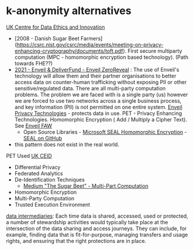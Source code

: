 

# k-anonymity alternatives

[UK Centre for Data Ethics and Innovation](https://cdeiuk.github.io/pets-adoption-guide/repository)
- [2008 - Danish Sugar Beet Farmers] (https://csrc.nist.gov/csrc/media/events/meeting-on-privacy-enhancing-cryptography/documents/toft.pdf).  First secure multiparty computation (MPC - homomorphic encryption based technology).  (Path towards FHE??)
- [2021 - Enveil & DeliverFund - Enveil ZeroReveal](https://www.globenewswire.com/en/news-release/2021/06/15/2247363/0/en/Enveil-and-DeliverFund-Leverage-Privacy-Enhancing-Technologies-to-Combat-Human-Trafficking.html) : The use of Enveil's technology will allow them and their partner organisations to better access data on counter-human trafficking without exposing PII or other sensitive/regulated data.
There are all multi-party computation problems.   The problem we are faced with is a single party (us) however we are forced to use two networks across a single business process, and key information (PII) is not permitted on one entire system. [Enveil Privacy Technologies](https://www.enveil.com/faq) - protects data in use.  PET - Privacy Enhancing Technologies.  Homomorphic Encryption ( Add / Multiply a Cipher Text).   See [Enveil FAW](https://www.enveil.com/faq)
  - Open Source Libraries - [Microsoft SEAL Homomorphic Encryption](https://en.wikipedia.org/wiki/Microsoft_SEAL) - [SEAL on GitHub](https://github.com/Microsoft/SEAL)
- this pattern does not exist in the real world.

PET Used [UK CEID](https://cdeiuk.github.io/pets-adoption-guide/repository)
- Differential Privacy
- Federated Analytics
- De-Identification Techniques
  - [Medium "The Sugar Beet" - Multi-Part Computation](https://medium.com/applied-mpc)
- Homomorphic Encryption
- Multi-Party Computation
- Trusted Execution Environment

[data intermediaries](https://cdei.blog.gov.uk/2021/07/22/exploring-the-role-of-data-intermediaries-in-supporting-responsible-data-sharing/): Each time data is shared, accessed, used or protected, a number of stewardship activities would typically take place at the intersection of the data sharing and access journeys. They can include, for example, finding data that is fit-for-purpose, managing transfers and usage rights, and ensuring that the right protections are in place.

